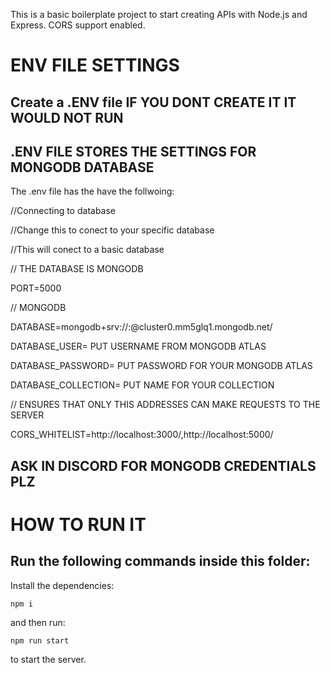 This is a basic boilerplate project to start creating APIs with Node.js and Express. CORS support enabled.

# ENV FILE SETTINGS

## Create a .ENV file IF YOU DONT CREATE IT IT WOULD NOT RUN 

## .ENV FILE STORES THE SETTINGS FOR MONGODB DATABASE 

The .env file has the have the follwoing:

//Connecting to database

//Change this to conect to your specific database

//This will conect to a basic database

// THE DATABASE IS MONGODB


PORT=5000

// MONGODB

DATABASE=mongodb+srv://<USER>:<PASSWORD>@cluster0.mm5glq1.mongodb.net/<COLLECTION>
 
DATABASE_USER= PUT USERNAME FROM MONGODB ATLAS
 
DATABASE_PASSWORD= PUT PASSWORD FOR YOUR MONGODB ATLAS  
 
DATABASE_COLLECTION= PUT NAME FOR YOUR COLLECTION

// ENSURES THAT ONLY THIS ADDRESSES CAN MAKE REQUESTS TO THE SERVER
 
CORS_WHITELIST=http://localhost:3000/,http://localhost:5000/
 
 
##  ASK IN DISCORD FOR MONGODB CREDENTIALS PLZ

# HOW TO RUN IT 

## Run the following commands inside this folder:
 
Install the dependencies:


 
```
npm i
```

and then run:

```
npm run start
```

to start the server.

